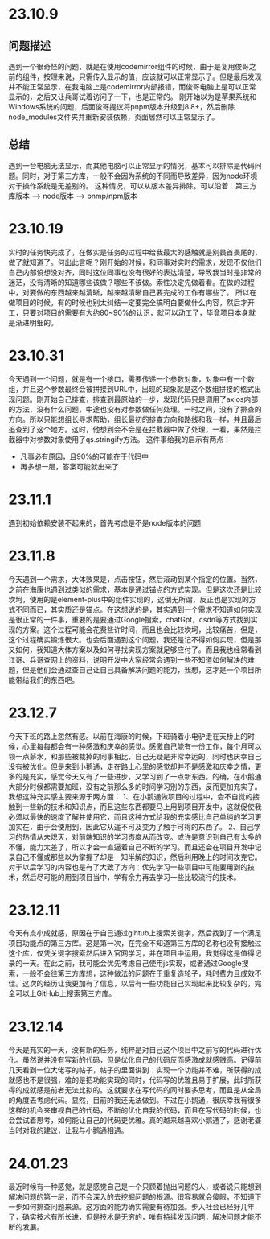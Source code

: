 # 23.10.9
## 问题描述
遇到一个很奇怪的问题，就是在使用codemirror组件的时候，由于是复用俊哥之前的组件，按理来说，只需传入显示的值，应该就可以正常显示了。但是最后发现并不能正常显示，在我电脑上是codemirror内部报错，而俊哥电脑上是可以正常显示的，之后又让兵哥试着访问了一下，也是正常的。
刚开始以为是苹果系统和Windows系统的问题，后面俊哥提议将pnpm版本升级到8.8+，然后删除node_modules文件夹并重新安装依赖，页面居然可以正常显示了。
## 总结
遇到一台电脑无法显示，而其他电脑可以正常显示的情况，基本可以排除是代码问题。同时，对于第三方库，一般不会因为系统的不同而导致差异，因为node环境对于操作系统是无差别的。
这种情况，可以从版本差异排除。可以沿着：第三方库版本 --> node版本 --> pnmp/npm版本

# 23.10.19
实时的任务快完成了，在做实是任务的过程中给我最大的感触就是别畏首畏尾的，做了就知道了。何出此言呢？刚开始的时候，和同事对实时的需求，发现不仅他们自己内部设想没对齐，同时这位同事也没有很好的表达清楚，导致我当时是非常的迷茫，没有清晰的知道哪些该做？哪些不该做。索性决定先做着看。在做的过程中，对要做的东西越来越清晰，越来越清晰自己要完成的工作有哪些了。
所以在做项目的时候，有的时候也别太纠结一定要完全搞明白要做什么内容，然后才开工，只要对项目的需要有大约80~90%的认识，就可以动工了，毕竟项目本身就是渐进明细的。

# 23.10.31
今天遇到一个问题，就是有一个接口，需要传递一个参数对象，对象中有一个数组，并且这个参数最终会被拼接到URL中，出现的现象就是这个数组拼接的格式出现问题。刚开始自己排查，排查到最原始的一步，发现代码只是调用了axios内部的方法，没有什么问题，中途也没有对参数做任何处理。一时之间，没有了排查的方向。所以只能想组长寻求帮助，组长最初的排查方向和路线和我一样，并且最后追查到了这个地方。这时，他想到会不会是在拦截器中做了处理，一看，果然是拦截器中对参数对象使用了qs.stringify方法。
这件事给我的启示有两点：
* 凡事必有原因，且90%的可能在于代码中
* 再多想一层，答案可能就出来了

# 23.11.1
遇到初始依赖安装不起来的，首先考虑是不是node版本的问题

# 23.11.8
今天遇到一个需求，大体效果是，点击按钮，然后滚动到某个指定的位置。当然，之前在海康也遇到过类似的需求，基本是通过锚点的方式实现。但是这次还是比较坎坷，使用的是element-plus中的组件实现的，这倒无所谓，反正也是实现的方式不同而已，其实质还是锚点。在这想说的是，其实遇到一个需求不知道如何实现是很正常的一件事，重要的是要通过Google搜索，chatGpt，csdn等方式找到实现的方案。这个过程可能会花费些许时间，而且也会比较坎坷，比较痛苦，但是，这个过程确实锻炼很大。也会后面遇到这个问题，我还是记不得如何实现，但是那又如何，我知道大体方案以及如何寻找实现方案就足够应付了。而且我也经常看到江哥、兵哥查网上的资料，说明开发中大家经常会遇到一些不知道如何解决的难题，但是他们会通过查自己让自己具备解决问题的能力，我想，这才是一个项目所能带给我们的东西吧。

# 23.12.7
今天下班的路上忽然有感。以前在海康的时候，下班骑着小电驴走在天桥上的时候，心里每每都会有一种感激和庆幸的感觉。感激自己能有一份工作，每个月可以领一点薪水，和那些被裁掉的同事相比，自己无疑是非常幸运的，同时也庆幸自己没有被优化。但是来到小鹅通，走在路上心里的感觉却并不是感激和庆幸之情，更多的是充实，感觉今天又有了一些进步，又学习到了一点新东西。的确，在小鹅通大部分时候都需要加班，没有之前那么多的时间学习别的东西，反而更加充实了。
我想这种充实感主要来源于两方面：
1、在小鹅通做项目的过程中，会不自觉的接触到一些新的技术和知识点，而且这些东西都要马上用到项目开发中，这就促使我必须以最快的速度了解并使用它，而且这种方式给我的充实感比自己单纯的学习更加实在，由于会使用到，因此它从遥不可及变为了触手可得的东西了。
2、自己学习的热情从未熄灭，对前端知识的学习态度从而改变。或许是意识到自己有太多的不懂，能力太差了，所以才会一直逼着自己不断的学习。而且还会在项目开发中记录自己不懂或那些以为掌握了却是一知半解的知识，然后利用晚上的时间攻克它。
对于以后学习的内容也是有了大致了方向：优先学习一些项目中可能要用到的技术，然后尽可能的用到项目当中，学有余力再去学习一些比较流行的技术。   

# 23.12.11
今天有点小成就感，原因在于自己通过gihtub上搜索关键字，然后找到了一个满足项目功能点的第三方库。这是第一次，在完全不知道第三方库的名称也没有接触过这个库，仅凭关键字搜索然后进入官网学习，并在项目中运用，我觉得这是值得记录的一天。在此之前，我可能会优先考虑自己使用js实现，或者通过Google搜索，一般不会往第三方库想，这种做法的问题在于重复造轮子，耗时费力且成效不佳。这次的经历让我更加有了信息，以后有一些功能自己实现起来比较复杂的，完全可以上GitHub上搜索第三方库。

# 23.12.14
今天是充实的一天，没有新的任务，纯粹是对自己这个项目中之前写的代码进行优化。虽然说并没有写新的代码，但是优化自己的代码反而感激成就感贼高。记得前几天看到一位大佬写的帖子，帖子的里面讲到：实现一个功能并不难，所获得的成就感也不是很强，难的是把功能实现的同时，代码写的优雅且易于扩展，此时所获得的成就感是前者无法比拟的。这就要求在写代码的同时要多思考，而且是从全局的角度去考虑代码。显然，目前的我还无法做到。不过在小鹅通，很庆幸我有很多这样的机会来审视自己的代码，不断的优化自我的代码，而且在写代码的时候，也会尝试着思考，如何能让自己的代码更优雅。真的越来越喜欢小鹅通了，感谢老婆当时对我的建议，让我与小鹅通相遇。

# 24.01.23
最近时候有一种感觉，就是感觉自己是一个只顾着抛出问题的人，或者说只能想到解决问题的第一层，而不会深入的去挖掘问题的根源。很容易就会傻眼，不知道下一步如何排查问题来源。这方面的能力确实需要有待加强。步入社会已经好几年了，确实技术有所长进，但是技术是无穷的，唯有持续发现问题，解决问题才能不断的发展。
